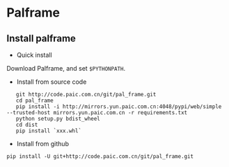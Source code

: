 # Palframe
## Install palframe
- Quick install

 Download Palframe, and set `$PYTHONPATH`.

- Install from source code
 ```shell script
    git http://code.paic.com.cn/git/pal_frame.git
    cd pal_frame
    pip install -i http://mirrors.yun.paic.com.cn:4048/pypi/web/simple --trusted-host mirrors.yun.paic.com.cn -r requirements.txt
    python setup.py bdist_wheel 
    cd dist 
    pip install `xxx.whl`
```
- Install from github
```shell script
pip install -U git+http://code.paic.com.cn/git/pal_frame.git
```
